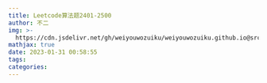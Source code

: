```yaml
---
title: Leetcode算法题2401-2500
author: 不二
img: >-
  https://cdn.jsdelivr.net/gh/weiyouwozuiku/weiyouwozuiku.github.io@src/source/_posts/PageImg/
mathjax: true
date: 2023-01-31 00:58:55
tags:
categories:
---
```

